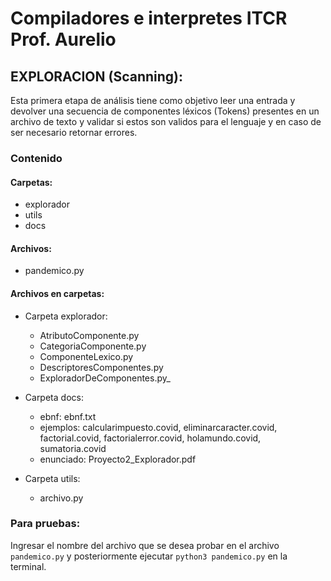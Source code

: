 # Compiladores e interpretes ITCR Prof. Aurelio

## EXPLORACION (Scanning):
Esta primera etapa de análisis tiene como objetivo leer una entrada y devolver una secuencia de componentes léxicos (Tokens)
presentes en un archivo de texto y validar si estos son validos para el lenguaje y en caso de ser necesario retornar errores.

### Contenido
#### Carpetas:
- explorador
- utils
- docs

#### Archivos:
- pandemico.py

#### Archivos en carpetas:

- Carpeta explorador:
    - AtributoComponente.py
    - CategoriaComponente.py
    - ComponenteLexico.py
    - DescriptoresComponentes.py
    - ExploradorDeComponentes.py_

- Carpeta docs:  
    - ebnf: ebnf.txt 
    - ejemplos: calcularimpuesto.covid, eliminarcaracter.covid, factorial.covid, factorialerror.covid, holamundo.covid, sumatoria.covid
    - enunciado: Proyecto2_Explorador.pdf

- Carpeta utils:
    - archivo.py

### Para pruebas:
Ingresar el nombre del archivo que se desea probar en el archivo `pandemico.py` y posteriormente ejecutar `python3 pandemico.py` en la terminal.
